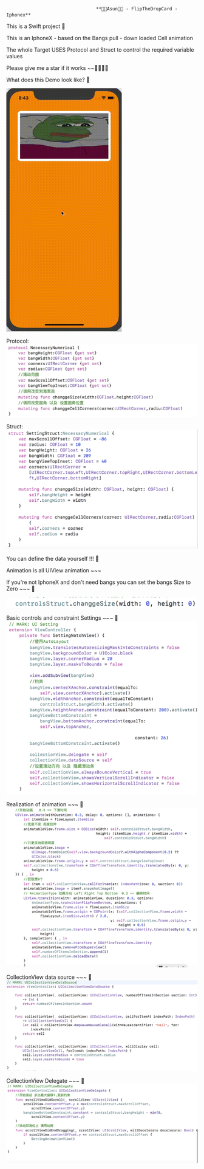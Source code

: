                                      **🌝🌝Asun🌝🌝 - FlipTheDropCard - Iphonex**
   
   
This is a Swift project 👹

This is an IphoneX - based on the Bangs pull - down loaded Cell animation

The whole Target USES Protocol and Struct to control the required variable values

Please give me a star if it works ~~🌟🌟🌟🌟

What does this Demo look like? 👹

![image](https://github.com/BecomerichAsun/FlipTheDropCard/blob/master/FlipTheDropCard/FlipTheDropCard/Images/2018-08-08.gif)

Protocol:
![image](https://github.com/BecomerichAsun/FlipTheDropCard/blob/master/FlipTheDropCard/FlipTheDropCard/Images/Protocol.jpg)

Struct:
![image](https://github.com/BecomerichAsun/FlipTheDropCard/blob/master/FlipTheDropCard/FlipTheDropCard/Images/Struct.png)

You can define the data yourself !!! 👹

Animation is all UIView animation ~~~ 

If you're not IphoneX and don't need bangs you can set the bangs Size to Zero ~~~ 👹

![image](https://github.com/BecomerichAsun/FlipTheDropCard/blob/master/FlipTheDropCard/FlipTheDropCard/Images/Zero.png)

Basic controls and constraint Settings ~~~ 👹
![image](https://github.com/BecomerichAsun/FlipTheDropCard/blob/master/FlipTheDropCard/FlipTheDropCard/Images/AutoLayout.png)

Realization of animation ~~~ 👹
![image](https://github.com/BecomerichAsun/FlipTheDropCard/blob/master/FlipTheDropCard/FlipTheDropCard/Images/Animations.png)

CollectionView data source ~~~ 👹
![image](https://github.com/BecomerichAsun/FlipTheDropCard/blob/master/FlipTheDropCard/FlipTheDropCard/Images/Datasource.png)
 
CollectionView Delegate ~~~ 👹
![image](https://github.com/BecomerichAsun/FlipTheDropCard/blob/master/FlipTheDropCard/FlipTheDropCard/Images/Delegate.png)

